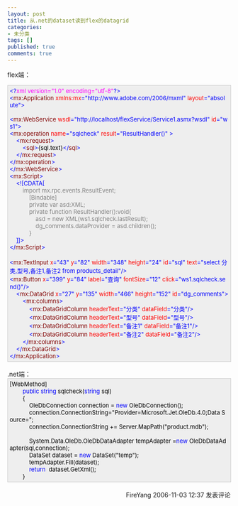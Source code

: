 ```yaml
---
layout: post
title: 从.net的dataset读到flex的datagrid
categories:
- 未分类
tags: []
published: true
comments: true
---
```

<p>flex端：<br />
<div style="BORDER-RIGHT: #cccccc 1px solid; PADDING-RIGHT: 5px; BORDER-TOP: #cccccc 1px solid; PADDING-LEFT: 4px; FONT-SIZE: 13px; PADDING-BOTTOM: 4px; BORDER-LEFT: #cccccc 1px solid; WIDTH: 98%; WORD-BREAK: break-all; PADDING-TOP: 4px; BORDER-BOTTOM: #cccccc 1px solid; BACKGROUND-COLOR: #eeeeee"><span style="COLOR: #0000ff">&lt;?</span><span style="COLOR: #ff00ff">xml&nbsp;version="1.0"&nbsp;encoding="utf-8"</span><span style="COLOR: #0000ff">?&gt;</span><span style="COLOR: #000000"><br /></span><span style="COLOR: #0000ff">&lt;</span><span style="COLOR: #800000">mx:Application&nbsp;</span><span style="COLOR: #ff0000">xmlns:mx</span><span style="COLOR: #0000ff">="http://www.adobe.com/2006/mxml"</span><span style="COLOR: #ff0000">&nbsp;layout</span><span style="COLOR: #0000ff">="absolute"</span><span style="COLOR: #0000ff">&gt;</span><span style="COLOR: #000000"><br /><br /></span><span style="COLOR: #0000ff">&lt;</span><span style="COLOR: #800000">mx:WebService&nbsp;</span><span style="COLOR: #ff0000">wsdl</span><span style="COLOR: #0000ff">="http://localhost/flexService/Service1.asmx?wsdl"</span><span style="COLOR: #ff0000">&nbsp;id</span><span style="COLOR: #0000ff">="ws1"</span><span style="COLOR: #0000ff">&gt;</span><span style="COLOR: #000000"><br /></span><span style="COLOR: #0000ff">&lt;</span><span style="COLOR: #800000">mx:operation&nbsp;</span><span style="COLOR: #ff0000">name</span><span style="COLOR: #0000ff">="sqlcheck"</span><span style="COLOR: #ff0000">&nbsp;result</span><span style="COLOR: #0000ff">="ResultHandler()"</span><span style="COLOR: #ff0000">&nbsp;</span><span style="COLOR: #0000ff">&gt;</span><span style="COLOR: #000000"><br />&nbsp;&nbsp;&nbsp;&nbsp;</span><span style="COLOR: #0000ff">&lt;</span><span style="COLOR: #800000">mx:request</span><span style="COLOR: #0000ff">&gt;</span><span style="COLOR: #000000"><br />&nbsp;&nbsp;&nbsp;&nbsp;&nbsp;&nbsp;&nbsp;&nbsp;</span><span style="COLOR: #0000ff">&lt;</span><span style="COLOR: #800000">sql</span><span style="COLOR: #0000ff">&gt;</span><span style="COLOR: #000000">{sql.text}</span><span style="COLOR: #0000ff">&lt;/</span><span style="COLOR: #800000">sql</span><span style="COLOR: #0000ff">&gt;</span><span style="COLOR: #000000"><br />&nbsp;&nbsp;&nbsp;&nbsp;</span><span style="COLOR: #0000ff">&lt;/</span><span style="COLOR: #800000">mx:request</span><span style="COLOR: #0000ff">&gt;</span><span style="COLOR: #000000"><br /></span><span style="COLOR: #0000ff">&lt;/</span><span style="COLOR: #800000">mx:operation</span><span style="COLOR: #0000ff">&gt;</span><span style="COLOR: #000000"><br /></span><span style="COLOR: #0000ff">&lt;/</span><span style="COLOR: #800000">mx:WebService</span><span style="COLOR: #0000ff">&gt;</span><span style="COLOR: #000000"><br /></span><span style="COLOR: #0000ff">&lt;</span><span style="COLOR: #800000">mx:Script</span><span style="COLOR: #0000ff">&gt;</span><span style="COLOR: #000000"><br />&nbsp;&nbsp;&nbsp;&nbsp;</span><span style="COLOR: #0000ff">&lt;![CDATA[</span><span style="COLOR: #808080"><br />&nbsp;&nbsp;&nbsp;&nbsp;&nbsp;&nbsp;&nbsp;&nbsp;import&nbsp;mx.rpc.events.ResultEvent;<br />&nbsp;&nbsp;&nbsp;&nbsp;&nbsp;&nbsp;&nbsp;&nbsp;&nbsp;&nbsp;&nbsp;&nbsp;[Bindable]<br />&nbsp;&nbsp;&nbsp;&nbsp;&nbsp;&nbsp;&nbsp;&nbsp;&nbsp;&nbsp;&nbsp;&nbsp;private&nbsp;var&nbsp;asd:XML;<br />&nbsp;&nbsp;&nbsp;&nbsp;&nbsp;&nbsp;&nbsp;&nbsp;&nbsp;&nbsp;&nbsp;&nbsp;private&nbsp;function&nbsp;ResultHandler():void{<br />&nbsp;&nbsp;&nbsp;&nbsp;&nbsp;&nbsp;&nbsp;&nbsp;&nbsp;&nbsp;&nbsp;&nbsp;&nbsp;&nbsp;&nbsp;&nbsp;asd&nbsp;=&nbsp;new&nbsp;XML(ws1.sqlcheck.lastResult);<br />&nbsp;&nbsp;&nbsp;&nbsp;&nbsp;&nbsp;&nbsp;&nbsp;&nbsp;&nbsp;&nbsp;&nbsp;&nbsp;&nbsp;&nbsp;&nbsp;dg_comments.dataProvider&nbsp;=&nbsp;asd.children();<br />&nbsp;&nbsp;&nbsp;&nbsp;&nbsp;&nbsp;&nbsp;&nbsp;&nbsp;&nbsp;&nbsp;&nbsp;}<br />&nbsp;&nbsp;&nbsp;&nbsp;</span><span style="COLOR: #0000ff">]]&gt;</span><span style="COLOR: #000000"><br /></span><span style="COLOR: #0000ff">&lt;/</span><span style="COLOR: #800000">mx:Script</span><span style="COLOR: #0000ff">&gt;</span><span style="COLOR: #000000"><br /><br /></span><span style="COLOR: #0000ff">&lt;</span><span style="COLOR: #800000">mx:TextInput&nbsp;</span><span style="COLOR: #ff0000">x</span><span style="COLOR: #0000ff">="43"</span><span style="COLOR: #ff0000">&nbsp;y</span><span style="COLOR: #0000ff">="82"</span><span style="COLOR: #ff0000">&nbsp;width</span><span style="COLOR: #0000ff">="348"</span><span style="COLOR: #ff0000">&nbsp;height</span><span style="COLOR: #0000ff">="24"</span><span style="COLOR: #ff0000">&nbsp;id</span><span style="COLOR: #0000ff">="sql"</span><span style="COLOR: #ff0000">&nbsp;text</span><span style="COLOR: #0000ff">="select&nbsp;分类,型号,备注1,备注2&nbsp;from&nbsp;products_detail"</span><span style="COLOR: #0000ff">/&gt;</span><span style="COLOR: #000000"><br /></span><span style="COLOR: #0000ff">&lt;</span><span style="COLOR: #800000">mx:Button&nbsp;</span><span style="COLOR: #ff0000">x</span><span style="COLOR: #0000ff">="399"</span><span style="COLOR: #ff0000">&nbsp;y</span><span style="COLOR: #0000ff">="84"</span><span style="COLOR: #ff0000">&nbsp;label</span><span style="COLOR: #0000ff">="查询"</span><span style="COLOR: #ff0000">&nbsp;fontSize</span><span style="COLOR: #0000ff">="12"</span><span style="COLOR: #ff0000">&nbsp;click</span><span style="COLOR: #0000ff">="ws1.sqlcheck.send()"</span><span style="COLOR: #0000ff">/&gt;</span><span style="COLOR: #000000"><br />&nbsp;&nbsp;&nbsp;&nbsp;</span><span style="COLOR: #0000ff">&lt;</span><span style="COLOR: #800000">mx:DataGrid&nbsp;</span><span style="COLOR: #ff0000">x</span><span style="COLOR: #0000ff">="27"</span><span style="COLOR: #ff0000">&nbsp;y</span><span style="COLOR: #0000ff">="135"</span><span style="COLOR: #ff0000">&nbsp;width</span><span style="COLOR: #0000ff">="466"</span><span style="COLOR: #ff0000">&nbsp;height</span><span style="COLOR: #0000ff">="152"</span><span style="COLOR: #ff0000">&nbsp;id</span><span style="COLOR: #0000ff">="dg_comments"</span><span style="COLOR: #0000ff">&gt;</span><span style="COLOR: #000000"><br />&nbsp;&nbsp;&nbsp;&nbsp;&nbsp;&nbsp;&nbsp;&nbsp;</span><span style="COLOR: #0000ff">&lt;</span><span style="COLOR: #800000">mx:columns</span><span style="COLOR: #0000ff">&gt;</span><span style="COLOR: #000000"><br />&nbsp;&nbsp;&nbsp;&nbsp;&nbsp;&nbsp;&nbsp;&nbsp;&nbsp;&nbsp;&nbsp;&nbsp;</span><span style="COLOR: #0000ff">&lt;</span><span style="COLOR: #800000">mx:DataGridColumn&nbsp;</span><span style="COLOR: #ff0000">headerText</span><span style="COLOR: #0000ff">="分类"</span><span style="COLOR: #ff0000">&nbsp;dataField</span><span style="COLOR: #0000ff">="分类"</span><span style="COLOR: #0000ff">/&gt;</span><span style="COLOR: #000000"><br />&nbsp;&nbsp;&nbsp;&nbsp;&nbsp;&nbsp;&nbsp;&nbsp;&nbsp;&nbsp;&nbsp;&nbsp;</span><span style="COLOR: #0000ff">&lt;</span><span style="COLOR: #800000">mx:DataGridColumn&nbsp;</span><span style="COLOR: #ff0000">headerText</span><span style="COLOR: #0000ff">="型号"</span><span style="COLOR: #ff0000">&nbsp;dataField</span><span style="COLOR: #0000ff">="型号"</span><span style="COLOR: #0000ff">/&gt;</span><span style="COLOR: #000000"><br />&nbsp;&nbsp;&nbsp;&nbsp;&nbsp;&nbsp;&nbsp;&nbsp;&nbsp;&nbsp;&nbsp;&nbsp;</span><span style="COLOR: #0000ff">&lt;</span><span style="COLOR: #800000">mx:DataGridColumn&nbsp;</span><span style="COLOR: #ff0000">headerText</span><span style="COLOR: #0000ff">="备注1"</span><span style="COLOR: #ff0000">&nbsp;dataField</span><span style="COLOR: #0000ff">="备注1"</span><span style="COLOR: #0000ff">/&gt;</span><span style="COLOR: #000000"><br />&nbsp;&nbsp;&nbsp;&nbsp;&nbsp;&nbsp;&nbsp;&nbsp;&nbsp;&nbsp;&nbsp;&nbsp;</span><span style="COLOR: #0000ff">&lt;</span><span style="COLOR: #800000">mx:DataGridColumn&nbsp;</span><span style="COLOR: #ff0000">headerText</span><span style="COLOR: #0000ff">="备注2"</span><span style="COLOR: #ff0000">&nbsp;dataField</span><span style="COLOR: #0000ff">="备注2"</span><span style="COLOR: #0000ff">/&gt;</span><span style="COLOR: #000000"><br />&nbsp;&nbsp;&nbsp;&nbsp;&nbsp;&nbsp;&nbsp;&nbsp;</span><span style="COLOR: #0000ff">&lt;/</span><span style="COLOR: #800000">mx:columns</span><span style="COLOR: #0000ff">&gt;</span><span style="COLOR: #000000"><br />&nbsp;&nbsp;&nbsp;&nbsp;</span><span style="COLOR: #0000ff">&lt;/</span><span style="COLOR: #800000">mx:DataGrid</span><span style="COLOR: #0000ff">&gt;</span><span style="COLOR: #000000"><br /></span><span style="COLOR: #0000ff">&lt;/</span><span style="COLOR: #800000">mx:Application</span><span style="COLOR: #0000ff">&gt;</span><span style="COLOR: #000000"><br /></span></div>
<br />.net端：<br />
<div style="BORDER-RIGHT: #cccccc 1px solid; PADDING-RIGHT: 5px; BORDER-TOP: #cccccc 1px solid; PADDING-LEFT: 4px; FONT-SIZE: 13px; PADDING-BOTTOM: 4px; BORDER-LEFT: #cccccc 1px solid; WIDTH: 98%; WORD-BREAK: break-all; PADDING-TOP: 4px; BORDER-BOTTOM: #cccccc 1px solid; BACKGROUND-COLOR: #eeeeee"><span style="COLOR: #000000">[WebMethod]<br />&nbsp;&nbsp;&nbsp;&nbsp;&nbsp;&nbsp;&nbsp;&nbsp;</span><span style="COLOR: #0000ff">public</span><span style="COLOR: #000000">&nbsp;</span><span style="COLOR: #0000ff">string</span><span style="COLOR: #000000">&nbsp;sqlcheck(</span><span style="COLOR: #0000ff">string</span><span style="COLOR: #000000">&nbsp;sql)<br />&nbsp;&nbsp;&nbsp;&nbsp;&nbsp;&nbsp;&nbsp;&nbsp;{<br />&nbsp;&nbsp;&nbsp;&nbsp;&nbsp;&nbsp;&nbsp;&nbsp;&nbsp;&nbsp;&nbsp;&nbsp;OleDbConnection&nbsp;connection&nbsp;</span><span style="COLOR: #000000">=</span><span style="COLOR: #000000">&nbsp;</span><span style="COLOR: #0000ff">new</span><span style="COLOR: #000000">&nbsp;OleDbConnection();<br />&nbsp;&nbsp;&nbsp;&nbsp;&nbsp;&nbsp;&nbsp;&nbsp;&nbsp;&nbsp;&nbsp;&nbsp;connection.ConnectionString</span><span style="COLOR: #000000">=</span><span style="COLOR: #000000">"</span><span style="COLOR: #000000">Provider=Microsoft.Jet.OleDb.4.0;Data&nbsp;Source=</span><span style="COLOR: #000000">"</span><span style="COLOR: #000000">;<br />&nbsp;&nbsp;&nbsp;&nbsp;&nbsp;&nbsp;&nbsp;&nbsp;&nbsp;&nbsp;&nbsp;&nbsp;connection.ConnectionString&nbsp;</span><span style="COLOR: #000000">+=</span><span style="COLOR: #000000">&nbsp;Server.MapPath(</span><span style="COLOR: #000000">"</span><span style="COLOR: #000000">product.mdb</span><span style="COLOR: #000000">"</span><span style="COLOR: #000000">);<br /><br />&nbsp;&nbsp;&nbsp;&nbsp;&nbsp;&nbsp;&nbsp;&nbsp;&nbsp;&nbsp;&nbsp;&nbsp;System.Data.OleDb.OleDbDataAdapter&nbsp;tempAdapter&nbsp;</span><span style="COLOR: #000000">=</span><span style="COLOR: #0000ff">new</span><span style="COLOR: #000000">&nbsp;OleDbDataAdapter(sql,connection);<br />&nbsp;&nbsp;&nbsp;&nbsp;&nbsp;&nbsp;&nbsp;&nbsp;&nbsp;&nbsp;&nbsp;&nbsp;DataSet&nbsp;dataset&nbsp;</span><span style="COLOR: #000000">=</span><span style="COLOR: #000000">&nbsp;</span><span style="COLOR: #0000ff">new</span><span style="COLOR: #000000">&nbsp;DataSet(</span><span style="COLOR: #000000">"</span><span style="COLOR: #000000">temp</span><span style="COLOR: #000000">"</span><span style="COLOR: #000000">);<br />&nbsp;&nbsp;&nbsp;&nbsp;&nbsp;&nbsp;&nbsp;&nbsp;&nbsp;&nbsp;&nbsp;&nbsp;tempAdapter.Fill(dataset);<br />&nbsp;&nbsp;&nbsp;&nbsp;&nbsp;&nbsp;&nbsp;&nbsp;&nbsp;&nbsp;&nbsp;&nbsp;</span><span style="COLOR: #0000ff">return</span><span style="COLOR: #000000">&nbsp;&nbsp;dataset.GetXml();<br />&nbsp;&nbsp;&nbsp;&nbsp;&nbsp;&nbsp;&nbsp;&nbsp;}</span></div>
<img src="http://www.cnblogs.com/FireYang/aggbug/548919.html" width="1" height="1" /><br /><br /><div align="right"><a style="text-decoration:none;" href="http://FireYang.cnblogs.com/" target="_blank">FireYang</a> 2006-11-03 12:37 <a href="http://www.cnblogs.com/FireYang/archive/2006/11/03/548919.html#Feedback" target="_blank" style="text-decoration:none;">发表评论</a></div></p>
